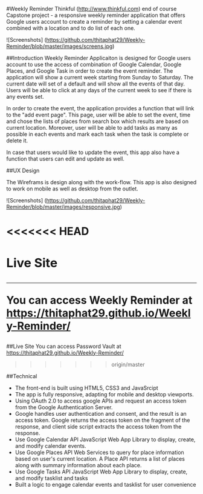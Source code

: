 #Weekly Reminder
Thinkful (<a href="http://www.thinkful.com">http://www.thinkful.com</a>) end of course Capstone project - a responsive weekly reminder application that offers Google users account to create a reminder by setting a calendar event combined with a location and to do list of each one.

![Screenshots] (https://github.com/thitaphat29/Weekly-Reminder/blob/master/images/screens.jpg)

##Introduction
Weekly Reminder Applicaiton is designed for Google users account to use the access of combination of Google Calendar, Google Places, and Google Task in order to create the event reminder. The application will show a current week starting from Sunday to Saturday. The current date will set of a default and will show all the events of that day. Users will be able to click at any days of the current week to see if there is any events set.

In order to create the event, the application provides a function that will link to the "add event page". This page, user will be able to set the event, time and chose the lists of places from search box which results are based on current location. Moreover, user will be able to add tasks as many as possible in each events and mark each task when the task is complete or delete it.

In case that users would like to update the event, this app also have a function that users can edit and update as well.

##UX Design

The Wireframs is design along with the work-flow. This app is also designed to work on mobile as well as desktop from the outlet.

![Screenshots] (https://github.com/thitaphat29/Weekly-Reminder/blob/master/images/responsive.jpg)

<<<<<<< HEAD
		<section class="site">
			<h3>Live Site</h3>
			<hr>
			<p>You can access Weekly Reminder at <a href="https://thitaphat29.github.io/Weekly-Reminder/">https://thitaphat29.github.io/Weekly-Reminder/</a></p>
		</section>
=======
##Live Site
You can access Password Vault at https://thitaphat29.github.io/Weekly-Reminder/
>>>>>>> origin/master

##Technical
* The front-end is built using HTML5, CSS3 and JavaSrcipt
* The app is fully responsive, adapting for mobile and desktop viewports.
* Using OAuth 2.0 to access google APIs and request an access token from the Google Authentication Server.
* Google handles user authentication and consent, and the result is an access token. Google returns the access token on the fragment of the response, and client side script extracts the access token from the response.
* Use Google Calendar API JavaScript Web App Library to display, create, and modify calendar events.
* Use Google Places API Web Services to query for place information based on user's current location. A Place API returns a list of places along with summary information about each place.
* Use Google Tasks API JavaScript Web App Library to display, create, and modify tasklist and tasks
* Built a logic to engage calendar events and tasklist for user convenience
